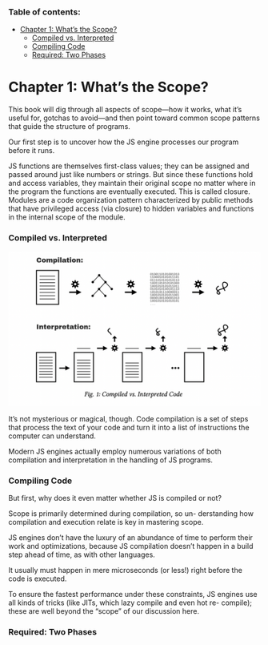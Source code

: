 ### Table of contents: <!-- omit in toc -->

- [Chapter 1: What’s the Scope?](#chapter-1-whats-the-scope)
    - [Compiled vs. Interpreted](#compiled-vs-interpreted)
    - [Compiling Code](#compiling-code)
    - [Required: Two Phases](#required-two-phases)

# Chapter 1: What’s the Scope?

This book will dig through all aspects of scope—how it works, what it’s useful for, gotchas to avoid—and then point toward common scope patterns that guide the structure of programs.

Our first step is to uncover how the JS engine processes our program before it runs.

JS functions are themselves first-class values; they can be assigned and passed around just like numbers or strings. But since these functions hold and access variables, they maintain their original scope no matter where in the program the functions are eventually executed. This is called closure.
Modules are a code organization pattern characterized by public methods that have privileged access (via closure) to hidden variables and functions in the internal scope of the module.

### Compiled vs. Interpreted

<img src="./img/fig1.png">

It’s not mysterious or magical, though. Code compilation is a set of steps that process the text of your code and turn it into a list of instructions the computer can understand.

Modern JS engines actually employ numerous variations of both compilation and interpretation in the handling of JS programs.

### Compiling Code

But first, why does it even matter whether JS is compiled or not?

Scope is primarily determined during compilation, so un- derstanding how compilation and execution relate is key in mastering scope.

JS engines don’t have the luxury of an abundance of time to perform their work and optimizations, because JS compilation doesn’t happen in a build step ahead of time, as with other languages.

It usually must happen in mere microseconds (or less!) right before the code is executed.

To ensure the fastest performance under these constraints, JS engines use all kinds of tricks (like JITs, which lazy compile and even hot re- compile); these are well beyond the “scope” of our discussion here.

### Required: Two Phases

